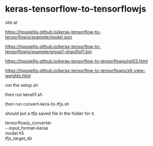# keras-tensorflow-to-tensorflowjs

site at

https://hpssjellis.github.io/keras-tensorflow-to-tensorflowjs/example/model.json



https://hpssjellis.github.io/keras-tensorflow-to-tensorflowjs/example/group1-shard1of1.bin




https://hpssjellis.github.io/keras-tensorflow-to-tensorflowjs/rpi03.html



https://hpssjellis.github.io/keras-tensorflow-to-tensorflowjs/x6-view-weights.html




run the setup.sh

then run kera01.sh 

then run convert-kera-to-tfjs.sh

should put a tfjs saved file in the folder for it.



tensorflowjs_converter \
    --input_format=keras \
    model.h5 \
    tfjs_target_dir
